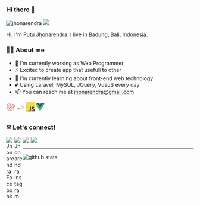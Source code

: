 ### Hi there 👋

<img src="https://komarev.com/ghpvc/?username=jhonarendra" alt="jhonarendra" /> <img src="https://img.shields.io/github/followers/jhonarendra?label=follow&style=social" />

Hi, I'm Putu Jhonarendra. I live in Badung, Bali, Indonesia.

### 💁‍♂️ About me
  - 🔭 I’m currently working as Web Programmer
  - ⚡ Excited to create app that usefull to other
  - 🌱 I’m currently learning about front-end web technology
  - 💕 Using Laravel, MySQL, JQuery, VueJS every day
  - 📫 You can reach me at <a href="mailto:jhonarendra@gmail.com">jhonarendra@gmail.com</a>


<img align="left" alt="Laravel" width="26px" src="https://raw.githubusercontent.com/github/explore/56a826d05cf762b2b50ecbe7d492a839b04f3fbf/topics/laravel/laravel.png" />
<img align="left" alt="MySQL" width="26px" src="https://raw.githubusercontent.com/github/explore/80688e429a7d4ef2fca1e82350fe8e3517d3494d/topics/mysql/mysql.png" />
<img align="left" alt="JavaScript" width="26px" src="https://raw.githubusercontent.com/github/explore/80688e429a7d4ef2fca1e82350fe8e3517d3494d/topics/javascript/javascript.png" />
<img align="left" alt="Vue" width="26px" src="https://raw.githubusercontent.com/github/explore/80688e429a7d4ef2fca1e82350fe8e3517d3494d/topics/vue/vue.png" />
<br />
<br />


### ✉ Let's connect!

<a href="https://facebook.com/putujhonarendra" target="blank"><img align="left" alt="Jhonarendra Facebook" width="22" src="https://edent.github.io/SuperTinyIcons/images/svg/facebook.svg" /></a>
<a href="https://instagram.com/jhonarendra" target="blank"><img align="left" alt="Jhonarendra Instagram" width="22" src="https://edent.github.io/SuperTinyIcons/images/svg/instagram.svg" /></a>
<a href="http://twitter.com/jonarendra" target="blank"><img align="left" src="https://edent.github.io/SuperTinyIcons/images/svg/twitter.svg" width="22" /></a>
<a href="https://id.linkedin.com/in/putu-jhonarendra-490b66139" target="blank"><img align="left" src="https://edent.github.io/SuperTinyIcons/images/svg/linkedin.svg" width="22" /></a>


<br />

---



![github stats](https://github-readme-stats.vercel.app/api?username=jhonarendra&count_private=true&show_icons=true&theme=tokyonight)

